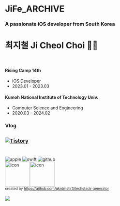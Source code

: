 <div align=left>
<h1 align="left">JiFe_ARCHIVE</h1>
<h3 align="left">A passionate iOS developer from South Korea</h3>
 
  
# 최지철 Ji Cheol Choi 🏃🏻
 
</br>

#### Rising Camp 14th
- iOS Developer
- 2023.01 - 2023.03
 
#### Kumoh National Institute of Technology Univ.
- Computer Science and Engineering
- 2020.03 - 2024.02


<!-- [![Solved.ac 프로필](http://mazassumnida.wtf/api/generate_badge?boj=ansek217)](https://solved.ac/ansek217) -->
    
<!-- [![solved.ac](http://mazandi.herokuapp.com/api?handle=ansek217&theme=dark)](https://solved.ac/ansek217/) -->
    
<!-- [![Anurag's github stats](https://github-readme-stats.vercel.app/api?username=dayo2n)](https://github.com/anuraghazra/github-readme-stats) -->
### Vlog
<sub> <a href="https://jife98.tistory.com" target="_blank"><img alt="Tistory" src ="https://img.shields.io/badge/Tistory-FFFFFF?&style=for-the-badge&logo=Tistory&logoColor=black"/></a></sub>
</br></br>
--------------------
<div>
  <img alt="apple" src ="https://img.shields.io/badge/iOS-FFFFFF?&style=for-the-badge&logo=Apple&logoColor=black"/>  
 <img alt="swift" src ="https://img.shields.io/badge/swift-F05138.svg?&style=for-the-badge&logo=Swift&logoColor=white"/> 
 <img alt="github" src ="https://img.shields.io/badge/github-000000.svg?&style=for-the-badge&logo=Github&logoColor=white"/>
 <br/>
 <div style="display: flex; align-items: flex-start;">
  <img src="https://techstack-generator.vercel.app/swift-icon.svg" alt="icon" width="82" height="82" />
  <img src="https://techstack-generator.vercel.app/github-icon.svg" alt="icon" width="82" height="82" />
 </div>
 <sub>created by <a href="[https://github.com/qkrdmstlr3/techstack-generator](https://github.com/gjbae1212/hit-counter)" target="_blank">https://github.com/qkrdmstlr3/techstack-generator</a></sub>
</div>


<br/>
<a href="[https://hits.seeyoufarm.com](https://github.com/gjbae1212/hit-counter)">
<img src="[https://hits.seeyoufarm.com/api/count/incr/badge.svg?url=https%3A%2F%2Fgithub.com%2Fday2on&count_bg=%23B0B0B0&title_bg=%23555555&icon=github.svg&icon_color=%23FFFFFF&title=welcome:)&edge_flat=true](https://github.com/gjbae1212/hit-counter)"/>
</a>
    
<!-- [![KnlnKS's LeetCode stats](https://leetcode-stats-six.vercel.app/api?username=dayo2n&theme=dark)](https://github.com/KnlnKS/leetcode-stats) -->


